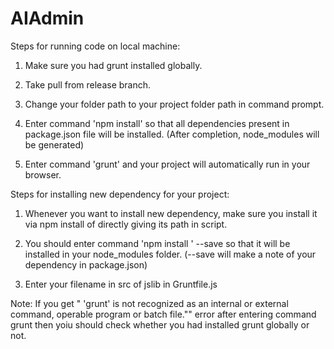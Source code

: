 # AIAdmin

Steps for running code on local machine:

1. Make sure you had grunt installed globally.

2. Take pull from release branch.

3. Change your folder path to your project folder path in command prompt.

4. Enter command 'npm install' so that all dependencies present in package.json file will be installed. (After completion, node_modules will be generated)

5. Enter command 'grunt' and your project will automatically run in your browser.

Steps for installing new dependency for your project:

1. Whenever you want to install new dependency, make sure you install it via npm install of directly giving its path in script.

2. You should enter command 'npm install <dependency name>' --save so that it will be installed in your node_modules folder. (--save will make a note of your dependency in package.json)

3. Enter your filename in src of jslib in Gruntfile.js 

Note: If you get " 'grunt' is not recognized as an internal or external command,
operable program or batch file."" error after entering command grunt then yoiu should check whether you had installed grunt globally or not.

